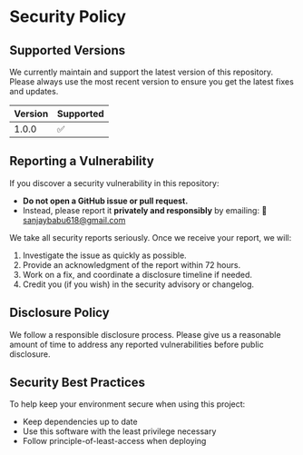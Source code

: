 # Security Policy

## Supported Versions

We currently maintain and support the latest version of this repository. Please always use the most recent version to ensure you get the latest fixes and updates.

| Version | Supported |
|---------|-----------|
| 1.0.0  | ✅         |

## Reporting a Vulnerability

If you discover a security vulnerability in this repository:

- **Do not open a GitHub issue or pull request.**
- Instead, please report it **privately and responsibly** by emailing: 📧 [sanjaybabu618@gmail.com](mailto:sanjaybabu618@gmail.com)

We take all security reports seriously. Once we receive your report, we will:

1. Investigate the issue as quickly as possible.
2. Provide an acknowledgment of the report within 72 hours.
3. Work on a fix, and coordinate a disclosure timeline if needed.
4. Credit you (if you wish) in the security advisory or changelog.

## Disclosure Policy

We follow a responsible disclosure process. Please give us a reasonable amount of time to address any reported vulnerabilities before public disclosure.

## Security Best Practices

To help keep your environment secure when using this project:

- Keep dependencies up to date
- Use this software with the least privilege necessary
- Follow principle-of-least-access when deploying
